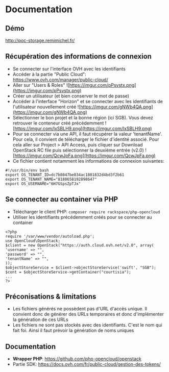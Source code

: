 # Documentation

## Démo
http://poc-storage.remimichel.fr/

## Récupération des informations de connexion

* Se connecter sur l'interface OVH avec les identifiants
* Accéder à la partie "Public Cloud": https://www.ovh.com/manager/public-cloud/
* Aller sur "Users & Roles" 
![https://imgur.com/pPsvstx.png](https://imgur.com/pPsvstx.png)
* Créer un utilisateur (et bien conserver le mot de passe)
* Accéder à l'interface "Horizon" et se connecter avec les identifiants de l'utilisateur nouvellement créé
![https://imgur.com/gNWb4QA.png](https://imgur.com/gNWb4QA.png)
* Sélectionner le bon projet et la bonne région (ici SGB). Vous devez retrouver le conteneur créé précédemment
![https://imgur.com/lxSBLH9.png](https://imgur.com/lxSBLH9.png)
* Pour se connecter via une API, il faut récupérer la valeur 'tenantName'. Pour cela, il convient de télécharger le fichier d'identité associé. Pour cela aller sur Project > API Access, puis cliquer sur Download OpenStack RC file puis sélectionner la deuxième entrée (v2.0)
![https://imgur.com/QcwJpFa.png](https://imgur.com/QcwJpFa.png)
* Ce fichier contient notamment les informations de connexion suivantes:
```
#!/usr/bin/env bash
export OS_TENANT_ID=dc7b8047be834ac1801832d4bd3f2b61
export OS_TENANT_NAME="8188658192898647"
export OS_USERNAME="6H7GSpsZpTJx"
```

## Se connecter au container via PHP

* Télécharger le client PHP: `composer require rackspace/php-opencloud`
* Utiliser les identifiants précédemment créés pour se connecter au container

```
<?php
require '/var/www/vendor/autoload.php';
use OpenCloud\OpenStack;
$client = new OpenStack("https://auth.cloud.ovh.net/v2.0", array(
'username' => "",
'password' => "",
'tenantName' => "",
));
$objectStoreService = $client->objectStoreService('swift', "SGB");
$cont = $objectStoreService->getContainer("courtisia");
...
?>
```

## Préconisations & limitations
* Les fichiers générés ne possèdent pas d'URL d'accès unique. Il convient donc de générer des URLs temporaires et donc d'implémenter la génération de ces URLs
* Les fichiers ne sont pas stockés avec des identifiants. C'est le nom qui fait foi. Ainsi il faut prévoir la génération de noms uniques

## Documentation 
* **Wrapper PHP**: https://github.com/php-opencloud/openstack
* Partie SDK: https://docs.ovh.com/fr/public-cloud/gestion-des-tokens/
